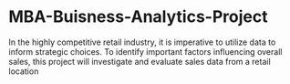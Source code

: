 # MBA-Buisness-Analytics-Project
In the highly competitive retail industry, it is imperative to utilize data to inform strategic choices. To identify important factors influencing overall sales, this project will investigate and evaluate sales data from a retail location
